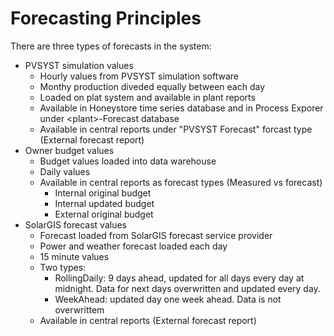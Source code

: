 # Forecasting Principles

There are three types of forecasts in the system:

* PVSYST simulation values
    * Hourly values from PVSYST simulation software
    * Monthy production diveded equally between each day
    * Loaded on plat system and available in plant reports
    * Available in Honeystore time series database and in Process Exporer under \<plant\>-Forecast database
    * Available in central reports under "PVSYST Forecast" forcast type (External forecast report)
* Owner budget values
    * Budget values loaded into data warehouse
    * Daily values
    * Available in central reports as forecast types (Measured vs forecast)
        * Internal original budget
        * Internal updated budget
        * External original budget
* SolarGIS forecast values
    * Forecast loaded from SolarGIS forecast service provider
    * Power and weather forecast loaded each day
    * 15 minute values
    * Two types:
        * RollingDaily: 9 days ahead, updated for all days every day at midnight. Data for next days overwritten and updated every day.
        * WeekAhead: updated day one week ahead. Data is not overwrittem
    * Available in central reports  (External forecast report)
